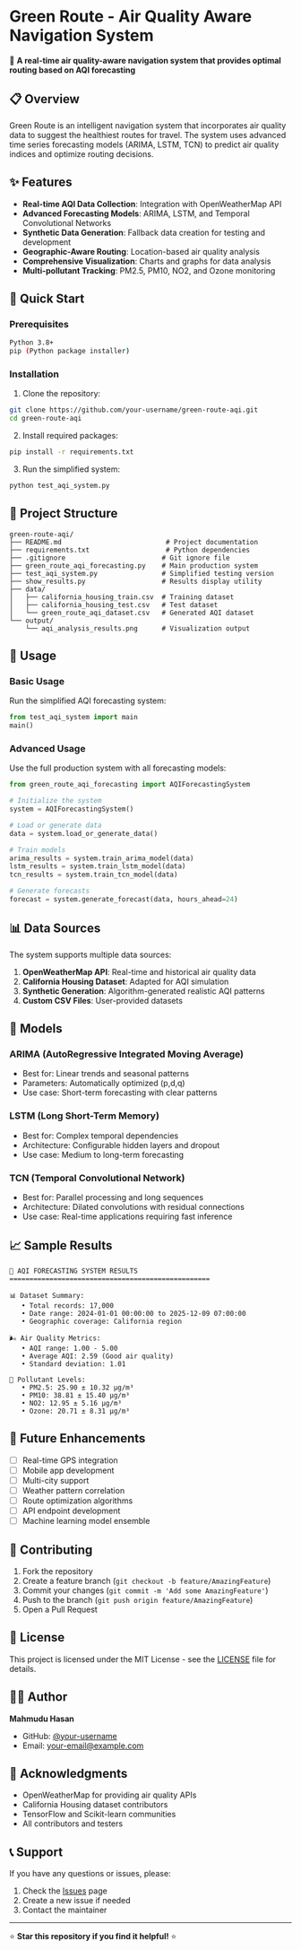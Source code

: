 # Green Route - Air Quality Aware Navigation System

🌱 **A real-time air quality-aware navigation system that provides optimal routing based on AQI forecasting**

## 📋 Overview

Green Route is an intelligent navigation system that incorporates air quality data to suggest the healthiest routes for travel. The system uses advanced time series forecasting models (ARIMA, LSTM, TCN) to predict air quality indices and optimize routing decisions.

## ✨ Features

- **Real-time AQI Data Collection**: Integration with OpenWeatherMap API
- **Advanced Forecasting Models**: ARIMA, LSTM, and Temporal Convolutional Networks
- **Synthetic Data Generation**: Fallback data creation for testing and development
- **Geographic-Aware Routing**: Location-based air quality analysis
- **Comprehensive Visualization**: Charts and graphs for data analysis
- **Multi-pollutant Tracking**: PM2.5, PM10, NO2, and Ozone monitoring

## 🚀 Quick Start

### Prerequisites

```bash
Python 3.8+
pip (Python package installer)
```

### Installation

1. Clone the repository:
```bash
git clone https://github.com/your-username/green-route-aqi.git
cd green-route-aqi
```

2. Install required packages:
```bash
pip install -r requirements.txt
```

3. Run the simplified system:
```bash
python test_aqi_system.py
```

## 📁 Project Structure

```
green-route-aqi/
├── README.md                          # Project documentation
├── requirements.txt                   # Python dependencies
├── .gitignore                        # Git ignore file
├── green_route_aqi_forecasting.py    # Main production system
├── test_aqi_system.py                # Simplified testing version
├── show_results.py                   # Results display utility
├── data/
│   ├── california_housing_train.csv  # Training dataset
│   ├── california_housing_test.csv   # Test dataset
│   └── green_route_aqi_dataset.csv   # Generated AQI dataset
└── output/
    └── aqi_analysis_results.png      # Visualization output
```

## 🔧 Usage

### Basic Usage

Run the simplified AQI forecasting system:

```python
from test_aqi_system import main
main()
```

### Advanced Usage

Use the full production system with all forecasting models:

```python
from green_route_aqi_forecasting import AQIForecastingSystem

# Initialize the system
system = AQIForecastingSystem()

# Load or generate data
data = system.load_or_generate_data()

# Train models
arima_results = system.train_arima_model(data)
lstm_results = system.train_lstm_model(data)
tcn_results = system.train_tcn_model(data)

# Generate forecasts
forecast = system.generate_forecast(data, hours_ahead=24)
```

## 📊 Data Sources

The system supports multiple data sources:

1. **OpenWeatherMap API**: Real-time and historical air quality data
2. **California Housing Dataset**: Adapted for AQI simulation
3. **Synthetic Generation**: Algorithm-generated realistic AQI patterns
4. **Custom CSV Files**: User-provided datasets

## 🤖 Models

### ARIMA (AutoRegressive Integrated Moving Average)
- Best for: Linear trends and seasonal patterns
- Parameters: Automatically optimized (p,d,q)
- Use case: Short-term forecasting with clear patterns

### LSTM (Long Short-Term Memory)
- Best for: Complex temporal dependencies
- Architecture: Configurable hidden layers and dropout
- Use case: Medium to long-term forecasting

### TCN (Temporal Convolutional Network)
- Best for: Parallel processing and long sequences
- Architecture: Dilated convolutions with residual connections
- Use case: Real-time applications requiring fast inference

## 📈 Sample Results

```
🎉 AQI FORECASTING SYSTEM RESULTS
==================================================

📊 Dataset Summary:
   • Total records: 17,000
   • Date range: 2024-01-01 00:00:00 to 2025-12-09 07:00:00
   • Geographic coverage: California region

🌬️ Air Quality Metrics:
   • AQI range: 1.00 - 5.00
   • Average AQI: 2.59 (Good air quality)
   • Standard deviation: 1.01

💨 Pollutant Levels:
   • PM2.5: 25.90 ± 10.32 µg/m³
   • PM10: 38.81 ± 15.40 µg/m³
   • NO2: 12.95 ± 5.16 µg/m³
   • Ozone: 20.71 ± 8.31 µg/m³
```

## 🔮 Future Enhancements

- [ ] Real-time GPS integration
- [ ] Mobile app development
- [ ] Multi-city support
- [ ] Weather pattern correlation
- [ ] Route optimization algorithms
- [ ] API endpoint development
- [ ] Machine learning model ensemble

## 🤝 Contributing

1. Fork the repository
2. Create a feature branch (`git checkout -b feature/AmazingFeature`)
3. Commit your changes (`git commit -m 'Add some AmazingFeature'`)
4. Push to the branch (`git push origin feature/AmazingFeature`)
5. Open a Pull Request

## 📄 License

This project is licensed under the MIT License - see the [LICENSE](LICENSE) file for details.

## 👨‍💻 Author

**Mahmudu Hasan**
- GitHub: [@your-username](https://github.com/your-username)
- Email: your-email@example.com

## 🙏 Acknowledgments

- OpenWeatherMap for providing air quality APIs
- California Housing dataset contributors
- TensorFlow and Scikit-learn communities
- All contributors and testers

## 📞 Support

If you have any questions or issues, please:
1. Check the [Issues](https://github.com/your-username/green-route-aqi/issues) page
2. Create a new issue if needed
3. Contact the maintainer

---
⭐ **Star this repository if you find it helpful!** ⭐

